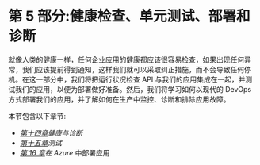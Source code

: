 # 第 5 部分:健康检查、单元测试、部署和诊断

就像人类的健康一样，任何企业应用的健康都应该很容易检查，如果出现任何异常，我们应该提前得到通知，这样我们就可以采取纠正措施，而不会导致任何停机。在这一部分中，我们将把运行状况检查 API 与我们的应用集成在一起，并测试我们的应用，以便为部署做好准备。然后，我们将学习如何以现代的 DevOps 方式部署我们的应用，并了解如何在生产中监控、诊断和排除应用故障。

本节包含以下章节:

*   [*第十四章*](14.html#_idTextAnchor303)*健康与诊断*
*   [*第十五章*](15.html#_idTextAnchor323)*测试*
*   [*第 16 章*](16.html#_idTextAnchor338)*在 Azure* 中部署应用